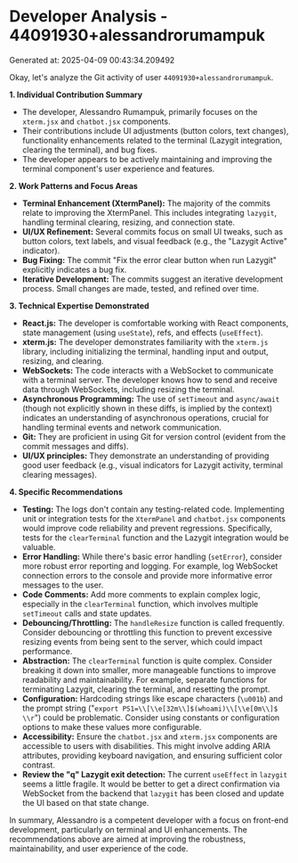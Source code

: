 # Developer Analysis - 44091930+alessandrorumampuk
Generated at: 2025-04-09 00:43:34.209492

Okay, let's analyze the Git activity of user `44091930+alessandrorumampuk`.

**1. Individual Contribution Summary**

*   The developer, Alessandro Rumampuk, primarily focuses on the `xterm.jsx` and `chatbot.jsx` components.
*   Their contributions include UI adjustments (button colors, text changes), functionality enhancements related to the terminal (Lazygit integration, clearing the terminal), and bug fixes.
*   The developer appears to be actively maintaining and improving the terminal component's user experience and features.

**2. Work Patterns and Focus Areas**

*   **Terminal Enhancement (XtermPanel):**  The majority of the commits relate to improving the XtermPanel.  This includes integrating `lazygit`, handling terminal clearing, resizing, and connection state.
*   **UI/UX Refinement:**  Several commits focus on small UI tweaks, such as button colors, text labels, and visual feedback (e.g., the "Lazygit Active" indicator).
*   **Bug Fixing:** The commit "Fix the error clear button when run Lazygit" explicitly indicates a bug fix.
*   **Iterative Development:** The commits suggest an iterative development process.  Small changes are made, tested, and refined over time.

**3. Technical Expertise Demonstrated**

*   **React.js:** The developer is comfortable working with React components, state management (using `useState`), refs, and effects (`useEffect`).
*   **xterm.js:** The developer demonstrates familiarity with the `xterm.js` library, including initializing the terminal, handling input and output, resizing, and clearing.
*   **WebSockets:** The code interacts with a WebSocket to communicate with a terminal server.  The developer knows how to send and receive data through WebSockets, including resizing the terminal.
*   **Asynchronous Programming:**  The use of `setTimeout` and `async/await` (though not explicitly shown in these diffs, is implied by the context) indicates an understanding of asynchronous operations, crucial for handling terminal events and network communication.
*   **Git:**  They are proficient in using Git for version control (evident from the commit messages and diffs).
*   **UI/UX principles:** They demonstrate an understanding of providing good user feedback (e.g., visual indicators for Lazygit activity, terminal clearing messages).

**4. Specific Recommendations**

*   **Testing:**  The logs don't contain any testing-related code.  Implementing unit or integration tests for the `XtermPanel` and `chatbot.jsx` components would improve code reliability and prevent regressions.  Specifically, tests for the `clearTerminal` function and the Lazygit integration would be valuable.
*   **Error Handling:**  While there's basic error handling (`setError`), consider more robust error reporting and logging.  For example, log WebSocket connection errors to the console and provide more informative error messages to the user.
*   **Code Comments:**  Add more comments to explain complex logic, especially in the `clearTerminal` function, which involves multiple `setTimeout` calls and state updates.
*   **Debouncing/Throttling:** The `handleResize` function is called frequently.  Consider debouncing or throttling this function to prevent excessive resizing events from being sent to the server, which could impact performance.
*   **Abstraction:**  The `clearTerminal` function is quite complex.  Consider breaking it down into smaller, more manageable functions to improve readability and maintainability.  For example, separate functions for terminating Lazygit, clearing the terminal, and resetting the prompt.
*   **Configuration:**  Hardcoding strings like escape characters (`\u001b`) and the prompt string ("`export PS1=\\[\\e[32m\\]$(whoami)\\[\\e[0m\\]$ \\r`") could be problematic.  Consider using constants or configuration options to make these values more configurable.
*   **Accessibility:** Ensure the `chatbot.jsx` and `xterm.jsx` components are accessible to users with disabilities.  This might involve adding ARIA attributes, providing keyboard navigation, and ensuring sufficient color contrast.
*   **Review the "q" Lazygit exit detection:** The current `useEffect` in `lazygit` seems a little fragile.  It would be better to get a direct confirmation via WebSocket from the backend that `lazygit` has been closed and update the UI based on that state change.

In summary, Alessandro is a competent developer with a focus on front-end development, particularly on terminal and UI enhancements. The recommendations above are aimed at improving the robustness, maintainability, and user experience of the code.
